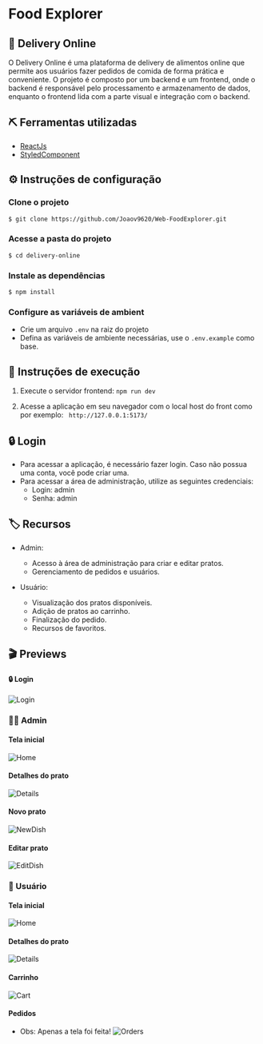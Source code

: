 <h1>
  Food Explorer
</h1>

## 🛒 Delivery Online 
O Delivery Online é uma plataforma de delivery de alimentos online que permite aos usuários fazer pedidos de comida de forma prática e conveniente. O projeto é composto por um backend e um frontend, onde o backend é responsável pelo processamento e armazenamento de dados, enquanto o frontend lida com a parte visual e integração com o backend.

## ⛏️ Ferramentas utilizadas
- [ReactJs](https://react.dev/)
- [StyledComponent](https://styled-components.com/)

## ⚙️ Instruções de configuração
### Clone o projeto
```
$ git clone https://github.com/Joaov9620/Web-FoodExplorer.git
```
### Acesse a pasta do projeto
```
$ cd delivery-online
```

### Instale as dependências
```
$ npm install
```

###  Configure as variáveis de ambient
- Crie um arquivo `.env` na raiz do projeto
- Defina as variáveis de ambiente necessárias, use o `.env.example` como base.

## 🔧 Instruções de execução

1.  Execute o servidor frontend: `npm run dev`

2.  Acesse a aplicação em seu navegador com o local host do front como por exemplo:
` http://127.0.0.1:5173/`

## 🔒 Login

-   Para acessar a aplicação, é necessário fazer login. Caso não possua uma conta, você pode criar uma.
-   Para acessar a área de administração, utilize as seguintes credenciais:
    -   Login: admin
    -   Senha: admin

## 🏷️ Recursos

-   Admin:
    
    -   Acesso à área de administração para criar e editar pratos.
    -   Gerenciamento de pedidos e usuários.
-   Usuário:
    
    -   Visualização dos pratos disponíveis.
    -   Adição de pratos ao carrinho.
    -   Finalização do pedido.
    -   Recursos de favoritos.

## 🎬 Previews

#### 🔒 Login

![Login](https://i.imgur.com/hyqqQ5G.gif)

### 🧑‍🔧 Admin

 #### Tela inicial

![Home](https://i.imgur.com/kUjfrST.gif)

#### Detalhes do prato

![Details](https://i.imgur.com/yQWWt4b.gif)

#### Novo prato

![NewDish](https://i.imgur.com/giJ8eVi.png)

#### Editar prato

![EditDish](https://i.imgur.com/7p43Fy3.png)


### 👦 Usuário

 #### Tela inicial

![Home](https://i.imgur.com/iE1rAUH.gif)

 #### Detalhes do prato

![Details](https://i.imgur.com/vvyIBP7.png)

#### Carrinho

![Cart](blob:https://imgur.com/5b1533ef-d0bb-466d-a546-e27812d36474)


#### Pedidos
 - Obs: Apenas a tela foi feita!
![Orders](https://i.imgur.com/eQuTezu.png)

